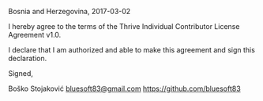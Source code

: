 Bosnia and Herzegovina, 2017-03-02

I hereby agree to the terms of the Thrive Individual Contributor License
Agreement v1.0.

I declare that I am authorized and able to make this agreement and sign this
declaration.

Signed,

Boško Stojaković bluesoft83@gmail.com https://github.com/bluesoft83
